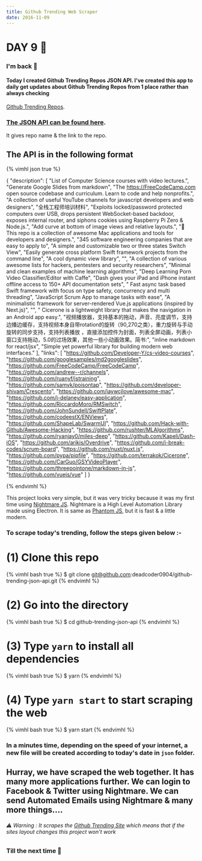 ```yaml
---
title: Github Trending Web Scraper
date: 2016-11-09
---
```


# DAY 9 👾 

### I'm back 💙

#### Today I created Github Trending Repos JSON API. I've created this app to daily get updates about Github Trending Repos from 1 place rather than always checking 
[Github Trending Repos](https://github.com/trending). 

### [The JSON API can be found here](https://github.com/deadcoder0904/github-trending-json-api).

It gives repo name & the link to the repo. 

## The API is in the following format

{% vimhl json true %}

{
  "description": [
    "List of Computer Science courses with video lectures.",
    "Generate Google Slides from markdown",
    "The https://FreeCodeCamp.com open source codebase and curriculum. Learn to code and help nonprofits.",
    "A collection of useful YouTube channels for javascript developers and web designers",
    "全栈工程师培训材料",
    "Exploits locked/password protected computers over USB, drops persistent WebSocket-based backdoor, exposes internal router, and siphons cookies using Raspberry Pi Zero & Node.js.",
    "Add curve at bottom of image views and relative layouts.",
    " This repo is a collection of awesome Mac applications and tools for developers and designers.",
    "345 software engineering companies that are easy to apply to",
    "A simple and customizable two or three states Switch View",
    "Easily generate cross platform Swift framework projects from the command line",
    "A cool dynamic view library",
    "",
    "A collection of various awesome lists for hackers, pentesters and security researchers",
    "Minimal and clean examples of machine learning algorithms",
    "Deep Learning Porn Video Classifier/Editor with Caffe",
    "Dash gives your iPad and iPhone instant offline access to 150+ API documentation sets",
    " Fast async task based Swift framework with focus on type safety, concurrency and multi threading",
    "JavaScript Scrum App to manage tasks with ease",
    "A minimalistic framework for server-rendered Vue.js applications (inspired by Next.js)",
    "",
    " Cicerone is a lightweight library that makes the navigation in an Android app easy.",
    "视频播放器，支持基本的拖动，声音、亮度调节，支持边播边缓存，支持视频本身自带rotation的旋转（90,270之类），重力旋转与手动旋转的同步支持，支持列表播放 ，直接添加控件为封面，列表全屏动画，列表小窗口支持拖动，5.0的过场效果，其他一些小动画效果。简书:",
    "inline markdown for react/jsx",
    "Simple yet powerful library for building modern web interfaces."
  ],
  "links": [
    "https://github.com/Developer-Y/cs-video-courses",
    "https://github.com/googlesamples/md2googleslides",
    "https://github.com/FreeCodeCamp/FreeCodeCamp",
    "https://github.com/andrew--r/channels",
    "https://github.com/ruanyf/jstraining",
    "https://github.com/samyk/poisontap",
    "https://github.com/developer-shivam/Crescento",
    "https://github.com/jaywcjlove/awesome-mac",
    "https://github.com/j-delaney/easy-application",
    "https://github.com/RiccardoMoro/RMSwitch",
    "https://github.com/JohnSundell/SwiftPlate",
    "https://github.com/codeestX/ENViews",
    "https://github.com/ShapeLab/SwarmUI",
    "https://github.com/Hack-with-Github/Awesome-Hacking",
    "https://github.com/rushter/MLAlgorithms",
    "https://github.com/ryanjay0/miles-deep",
    "https://github.com/Kapeli/Dash-iOS",
    "https://github.com/arikis/Overdrive",
    "https://github.com/i-break-codes/scrum-board",
    "https://github.com/nuxt/nuxt.js",
    "https://github.com/pypa/pipfile",
    "https://github.com/terrakok/Cicerone",
    "https://github.com/CarGuo/GSYVideoPlayer",
    "https://github.com/threepointone/markdown-in-js",
    "https://github.com/vuejs/vue"
  ]
}

{% endvimhl %}

This project looks very simple, but it was very tricky because it was my first time using [Nightmare JS](https://nightmarejs.org). Nightmare is a High Level Automation Library made using Electron. It is same as [Phantom JS](http://phantomjs.org/), but it is fast & a little modern.

### To scrape today's trending, follow the steps given below :-

# (1) Clone this repo

{% vimhl bash true %}
$ git clone git@github.com:deadcoder0904/github-trending-json-api.git
{% endvimhl %}

# (2) Go into the directory

{% vimhl bash true %}
$ cd github-trending-json-api
{% endvimhl %}

# (3) Type `yarn` to install all dependencies

{% vimhl bash true %}
$ yarn
{% endvimhl %}

# (4) Type `yarn start` to start scraping the web

{% vimhl bash true %}
$ yarn start
{% endvimhl %}

### In a minutes time, depending on the speed of your internet, a new file will be created according to today's date in `json` folder.

## Hurray, we have scraped the web together. It has many more applications further. We can login to Facebook & Twitter using Nightmare. We can send Automated Emails using Nightmare & many more things....

###### :warning: Warning : It scrapes the [Github Trending Site](https://github.com/trending) which means that if the sites layout changes this project won't work

### Till the next time 👻